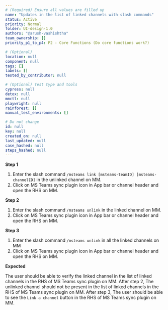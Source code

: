 ```yaml
---
# (Required) Ensure all values are filled up
name: "Updates in the list of linked channels with slash commands"
status: Active
priority: Normal
folder: UI-design-1.0
authors: "@arush-vashishtha"
team_ownership: []
priority_p1_to_p4: P2 - Core Functions (Do core functions work?)

# (Optional)
location: null
component: null
tags: []
labels: []
tested_by_contributor: null

# (Optional) Test type and tools
cypress: null
detox: null
mmctl: null
playwright: null
rainforest: []
manual_test_environments: []

# Do not change
id: null
key: null
created_on: null
last_updated: null
case_hashed: null
steps_hashed: null
---
```


**Step 1**

1. Enter the slash command `/msteams link [msteams-teamID] [msteams-channelID]` in the unlinked channel on MM.
2. Click on MS Teams sync plugin icon in App bar or channel header and open the RHS on MM.

**Step 2**

1. Enter the slash command `/msteams unlink` in the linked channel on MM.
2. Click on MS Teams sync plugin icon in App bar or channel header and open the RHS on MM.

**Step 3**

1. Enter the slash command `/msteams unlink` in all the linked channels on MM
2. Click on MS Teams sync plugin icon in App bar or channel header and open the RHS on MM.

**Expected**

The user should be able to verify the linked channel in the list of linked channels in the RHS of MS Teams sync plugin on MM.
After step 2, The unlinked channel should not be present in the list of linked channels in the RHS of MS Teams sync plugin on MM.
After step 3, The user should be able to see the `Link a channel` button in the RHS of MS Teams sync plugin on MM.